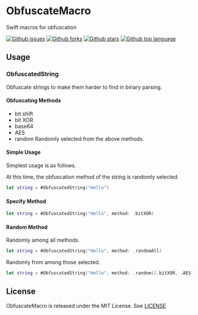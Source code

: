 # ObfuscateMacro

Swift macros for obfuscation

<!-- # Badges -->

[![Github issues](https://img.shields.io/github/issues/p-x9/ObfuscateMacro)](https://github.com/p-x9/ObfuscateMacro/issues)
[![Github forks](https://img.shields.io/github/forks/p-x9/ObfuscateMacro)](https://github.com/p-x9/ObfuscateMacro/network/members)
[![Github stars](https://img.shields.io/github/stars/p-x9/ObfuscateMacro)](https://github.com/p-x9/ObfuscateMacro/stargazers)
[![Github top language](https://img.shields.io/github/languages/top/p-x9/ObfuscateMacro)](https://github.com/p-x9/ObfuscateMacro/)

## Usage

### ObfuscatedString

Obfuscate strings to make them harder to find in binary parsing.

#### Obfuscating Methods

- bit shift
- bit XOR
- base64
- AES
- random
  Randomly selected from the above methods.

#### Simple Usage

Simplest usage is as follows.

At this time, the obfuscation method of the string is randomly selected.

```swift
let string = #ObfuscatedString("Hello")
```

#### Specify Method

```swift
let string = #ObfuscatedString("Hello", method: .bitXOR)
```

#### Random Method

Randomly among all methods.

```swift
let string = #ObfuscatedString("Hello", method: .randomAll)
```

Randomly from among those selected.

```swift
let string = #ObfuscatedString("Hello", method: .random([.bitXOR, .AES]))
```

## License

ObfuscateMacro is released under the MIT License. See [LICENSE](./LICENSE)
